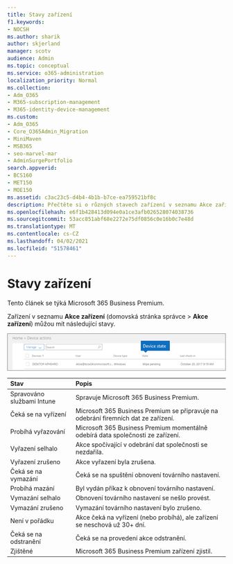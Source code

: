 ```yaml
---
title: Stavy zařízení
f1.keywords:
- NOCSH
ms.author: sharik
author: skjerland
manager: scotv
audience: Admin
ms.topic: conceptual
ms.service: o365-administration
localization_priority: Normal
ms.collection:
- Adm_O365
- M365-subscription-management
- M365-identity-device-management
ms.custom:
- Adm_O365
- Core_O365Admin_Migration
- MiniMaven
- MSB365
- seo-marvel-mar
- AdminSurgePortfolio
search.appverid:
- BCS160
- MET150
- MOE150
ms.assetid: c3ac23c5-d4b4-4b1b-b7ce-ea759521bf8c
description: Přečtěte si o různých stavech zařízení v seznamu Akce zařízení v domovské stránce správce v Microsoftu 365 pro firmy.
ms.openlocfilehash: e6f1b428413d094e0a1ce3afb026528074038736
ms.sourcegitcommit: 53acc851abf68e2272e75df0856c0e16b0c7e48d
ms.translationtype: MT
ms.contentlocale: cs-CZ
ms.lasthandoff: 04/02/2021
ms.locfileid: "51578461"
---
```

# <a name="device-states"></a>Stavy zařízení

Tento článek se týká Microsoft 365 Business Premium.

Zařízení v seznamu **Akce zařízení** (domovská stránka správce \> **Akce zařízení**) můžou mít následující stavy.
  
![In the Device actions list, you can see the Devices states.](../media/a621c47e-45d9-4e1a-beb9-c03254d40c1d.png)
  
|**Stav**|**Popis**|
|:-----|:-----|
|Spravováno službami Intune  <br/> |Spravuje Microsoft 365 Business Premium.  <br/> |
|Čeká se na vyřízení  <br/> |Microsoft 365 Business Premium se připravuje na odebrání firemních dat ze zařízení.  <br/> |
|Probíhá vyřazování  <br/> |Microsoft 365 Business Premium momentálně odebírá data společnosti ze zařízení.  <br/> |
|Vyřazení selhalo  <br/> | Akce spočívající v odebrání dat společnosti se nezdařila.  <br/> |
|Vyřazení zrušeno  <br/> |Akce vyřazení byla zrušena.  <br/> |
|Čeká se na vymazání  <br/> |Čeká se na spuštění obnovení továrního nastavení.  <br/> |
|Probíhá mazání  <br/> |Byl vydán příkaz k obnovení továrního nastavení.  <br/> |
|Vymazání selhalo  <br/> |Obnovení továrního nastavení se nešlo provést.  <br/> |
|Vymazání zrušeno  <br/> |Vymazání továrního nastavení bylo zrušeno.  <br/> |
|Není v pořádku  <br/> |Akce čeká na vyřízení (nebo probíhá), ale zařízení se neschová už 30+ dní.  <br/> |
|Čeká se na odstranění  <br/> |Čeká se na provedení akce odstranění.  <br/> |
|Zjištěné  <br/> |Microsoft 365 Business Premium zařízení zjistil.  <br/> |
   
